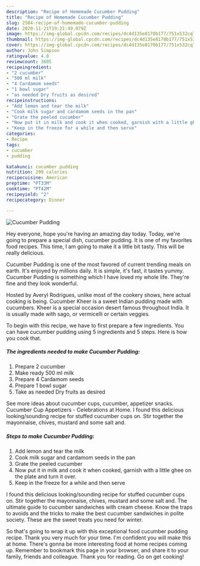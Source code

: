 ```yaml
---
description: "Recipe of Homemade Cucumber Pudding"
title: "Recipe of Homemade Cucumber Pudding"
slug: 2504-recipe-of-homemade-cucumber-pudding
date: 2020-11-21T19:21:49.079Z
image: https://img-global.cpcdn.com/recipes/dc4d135e8170b177/751x532cq70/cucumber-pudding-recipe-main-photo.jpg
thumbnail: https://img-global.cpcdn.com/recipes/dc4d135e8170b177/751x532cq70/cucumber-pudding-recipe-main-photo.jpg
cover: https://img-global.cpcdn.com/recipes/dc4d135e8170b177/751x532cq70/cucumber-pudding-recipe-main-photo.jpg
author: John Simpson
ratingvalue: 4.8
reviewcount: 3605
recipeingredient:
- "2 cucumber"
- "500 ml milk"
- "4 Cardamom seeds"
- "1 bowl sugar"
- "as needed Dry fruits as desired"
recipeinstructions:
- "Add lemon and tear the milk"
- "Cook milk sugar and cardamom seeds in the pan"
- "Grate the peeled cucumber"
- "Now put it in milk and cook it when cooked, garnish with a little ghee on the plate and turn it over."
- "Keep in the freeze for a while and then serve"
categories:
- Recipe
tags:
- cucumber
- pudding

katakunci: cucumber pudding 
nutrition: 299 calories
recipecuisine: American
preptime: "PT33M"
cooktime: "PT42M"
recipeyield: "2"
recipecategory: Dinner

---
```



![Cucumber Pudding](https://img-global.cpcdn.com/recipes/dc4d135e8170b177/751x532cq70/cucumber-pudding-recipe-main-photo.jpg)

Hey everyone, hope you're having an amazing day today. Today, we're going to prepare a special dish, cucumber pudding. It is one of my favorites food recipes. This time, I am going to make it a little bit tasty. This will be really delicious.

Cucumber Pudding is one of the most favored of current trending meals on earth. It's enjoyed by millions daily. It is simple, it's fast, it tastes yummy. Cucumber Pudding is something which I have loved my whole life. They're fine and they look wonderful.

Hosted by Averyl Rodrigues, unlike most of the cookery shows, here actual cooking is being. Cucumber Kheer is a sweet Indian pudding made with cucumbers. Kheer is a special occasion desert famous throughout India. It is usually made with sago, or vermicelli or certain veggies.


To begin with this recipe, we have to first prepare a few ingredients. You can have cucumber pudding using 5 ingredients and 5 steps. Here is how you cook that.

<!--inarticleads1-->

##### The ingredients needed to make Cucumber Pudding:

1. Prepare 2 cucumber
1. Make ready 500 ml milk
1. Prepare 4 Cardamom seeds
1. Prepare 1 bowl sugar
1. Take as needed Dry fruits as desired


See more ideas about cucumber cups, cucumber, appetizer snacks. Cucumber Cup Appetizers - Celebrations at Home. I found this delicious looking/sounding recipe for stuffed cucumber cups on. Stir together the mayonnaise, chives, mustard and some salt and. 

<!--inarticleads2-->

##### Steps to make Cucumber Pudding:

1. Add lemon and tear the milk
1. Cook milk sugar and cardamom seeds in the pan
1. Grate the peeled cucumber
1. Now put it in milk and cook it when cooked, garnish with a little ghee on the plate and turn it over.
1. Keep in the freeze for a while and then serve


I found this delicious looking/sounding recipe for stuffed cucumber cups on. Stir together the mayonnaise, chives, mustard and some salt and. The ultimate guide to cucumber sandwiches with cream cheese. Know the traps to avoids and the tricks to make the best cucumber sandwiches in polite society. These are the sweet treats you need for winter. 

So that's going to wrap it up with this exceptional food cucumber pudding recipe. Thank you very much for your time. I'm confident you will make this at home. There's gonna be more interesting food at home recipes coming up. Remember to bookmark this page in your browser, and share it to your family, friends and colleague. Thank you for reading. Go on get cooking!
